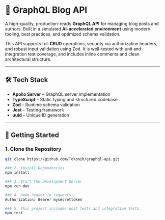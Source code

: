# 🧠 GraphQL Blog API

A high-quality, production-ready **GraphQL API** for managing blog posts and authors. Built in a simulated **AI-accelerated environment** using modern tooling, best practices, and optimized schema validation.

This API supports full **CRUD** operations, security via authorization headers, and robust input validation using Zod. It is well-tested with unit and integration test coverage, and includes inline comments and clean architectural structure.

---

## 🛠 Tech Stack

- **Apollo Server** – GraphQL server implementation
- **TypeScript** – Static typing and structured codebase
- **Zod** – Runtime schema validation
- **Jest** – Testing framework
- **uuid** – Unique ID generation

---

## 🚀 Getting Started

### 1. Clone the Repository

```bash
git clone https://github.com/Tokonih/graphql-api.git

### 2. Install Dependencies
npm install

### 3. Start the Development Server
npm run dev

### 4. Demo header in requests:
Authorization: Bearer mysecrettoken

### 5. This project includes unit tests and integration tests.
npm test
